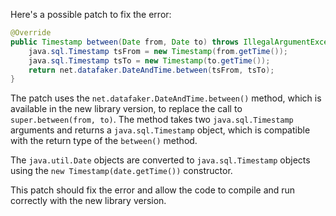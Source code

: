 Here's a possible patch to fix the error:
```java
@Override
public Timestamp between(Date from, Date to) throws IllegalArgumentException {
    java.sql.Timestamp tsFrom = new Timestamp(from.getTime());
    java.sql.Timestamp tsTo = new Timestamp(to.getTime());
    return net.datafaker.DateAndTime.between(tsFrom, tsTo);
}
```
The patch uses the `net.datafaker.DateAndTime.between()` method, which is available in the new library version, to replace the call to `super.between(from, to)`. The method takes two `java.sql.Timestamp` arguments and returns a `java.sql.Timestamp` object, which is compatible with the return type of the `between()` method.

The `java.util.Date` objects are converted to `java.sql.Timestamp` objects using the `new Timestamp(date.getTime())` constructor.

This patch should fix the error and allow the code to compile and run correctly with the new library version.